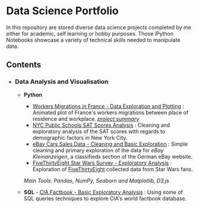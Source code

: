 # Data Science Portfolio
In this repository are stored diverse data science projects completed by me either for academic, self learning or hobby purposes. Those iPython Notebooks showcase a variety of technical skills needed to manipulate data.

## Contents

- ### Data Analysis and Visualisation
	- __Python__
        - [Workers Migrations in France - Data Exploration and Plotting](https://github.com/willyGitHub18/Personnal_Project_DataVizualisation_WorkMigrations) : Animated plot of France's workers migrations between place of residence and workplace. [*project summary*](https://medium.com/@wilg1569/plotting-frances-workers-migrations-using-python-data-manipulation-tools-and-d3-js-e12649c4e2d4)
        - [NYC Public Schools SAT Scores Analysis](https://github.com/willyGitHub18/Data_Projects/tree/master/Analyzing_NYC%20High_School%20Data_SAT_Scores) : Cleaning and exploratory analysis of the SAT scores with regards to demographic factors in New York City.
		- [eBay Cars Sales Data - Cleaning and Basic Exploration](https://github.com/willyGitHub18/Data_Projects/tree/master/Exploring_Ebay_Car_Sales_Data) : Simple cleaning and primary exploration of the data for *eBay Kleinanzeigen*, a classifieds section of the German eBay website.
        - [FiveThirtyEight Star Wars Survey - Exploratory Analysis](https://github.com/willyGitHub18/Data_Projects/tree/master/Star_Wars_Survey_Analysis) : Exploration of [FiveThirtyEight](https://fivethirtyeight.com/) collected data from Star Wars fans.

        _Main Tools: Pandas, NumPy, Seaborn and Matplotlib, D3.js_

    - __SQL__
            - [CIA Factbook - Basic Exploratory Analysis](https://github.com/willyGitHub18/Data_Science_Portfolio/tree/master/CIA_Factbook_Data_Analysis_SQL) : Using some of SQL queries techniques to explore CIA's world factbook database.


